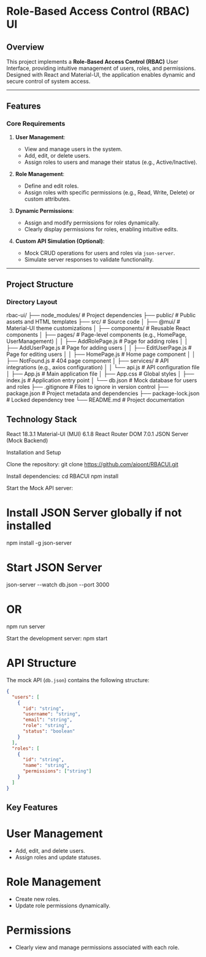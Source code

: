 # Role-Based Access Control (RBAC) UI

## Overview
This project implements a **Role-Based Access Control (RBAC)** User Interface, providing intuitive management of users, roles, and permissions. Designed with React and Material-UI, the application enables dynamic and secure control of system access.

---

## Features
### Core Requirements
1. **User Management**:
   - View and manage users in the system.
   - Add, edit, or delete users.
   - Assign roles to users and manage their status (e.g., Active/Inactive).

2. **Role Management**:
   - Define and edit roles.
   - Assign roles with specific permissions (e.g., Read, Write, Delete) or custom attributes.

3. **Dynamic Permissions**:
   - Assign and modify permissions for roles dynamically.
   - Clearly display permissions for roles, enabling intuitive edits.

4. **Custom API Simulation (Optional)**:
   - Mock CRUD operations for users and roles via `json-server`.
   - Simulate server responses to validate functionality.

---

## Project Structure
### Directory Layout

rbac-ui/
├── node_modules/             # Project dependencies
├── public/                   # Public assets and HTML templates
├── src/                      # Source code
│   ├── @mui/                 # Material-UI theme customizations
│   ├── components/           # Reusable React components
│   ├── pages/                # Page-level components (e.g., HomePage, UserManagement)
│   │   ├── AddRolePage.js    # Page for adding roles
│   │   ├── AddUserPage.js    # Page for adding users
│   │   ├── EditUserPage.js   # Page for editing users
│   │   ├── HomePage.js       # Home page component
│   │   ├── NotFound.js       # 404 page component
│   ├── services/             # API integrations (e.g., axios configuration)
│   │   └── api.js            # API configuration file
│   ├── App.js                # Main application file
│   ├── App.css               # Global styles
│   ├── index.js              # Application entry point
│   └── db.json               # Mock database for users and roles
├── .gitignore                # Files to ignore in version control
├── package.json              # Project metadata and dependencies
├── package-lock.json         # Locked dependency tree
└── README.md                 # Project documentation



## Technology Stack

React 18.3.1
Material-UI (MUI) 6.1.8
React Router DOM 7.0.1
JSON Server (Mock Backend)


Installation and Setup

Clone the repository:
git clone https://github.com/aioont/RBACUI.git

Install dependencies:
cd RBACUI
npm install

Start the Mock API server:
# Install JSON Server globally if not installed
npm install -g json-server

# Start JSON Server
json-server --watch db.json --port 3000
# OR
npm run server

Start the development server:
npm start


# API Structure

The mock API (`db.json`) contains the following structure:

```json
{
  "users": [
    {
      "id": "string",
      "username": "string",
      "email": "string",
      "role": "string",
      "status": "boolean"
    }
  ],
  "roles": [
    {
      "id": "string",
      "name": "string",
      "permissions": ["string"]
    }
  ]
}
```

## Key Features
# User Management
- Add, edit, and delete users.
- Assign roles and update statuses.
# Role Management
- Create new roles.
- Update role permissions dynamically.
# Permissions
- Clearly view and manage permissions associated with each role.